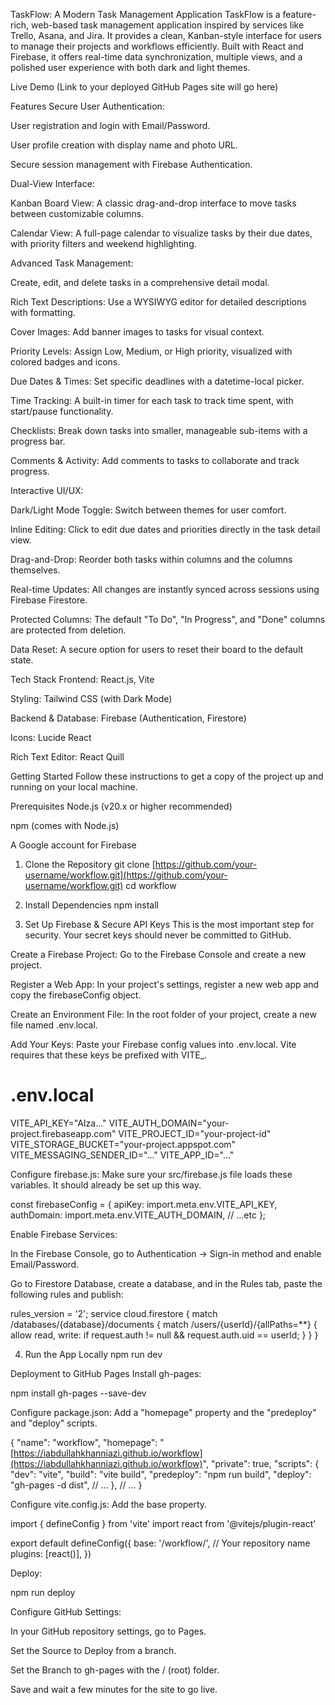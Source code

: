 TaskFlow: A Modern Task Management Application
TaskFlow is a feature-rich, web-based task management application inspired by services like Trello, Asana, and Jira. It provides a clean, Kanban-style interface for users to manage their projects and workflows efficiently. Built with React and Firebase, it offers real-time data synchronization, multiple views, and a polished user experience with both dark and light themes.

Live Demo
(Link to your deployed GitHub Pages site will go here)

Features
Secure User Authentication:

User registration and login with Email/Password.

User profile creation with display name and photo URL.

Secure session management with Firebase Authentication.

Dual-View Interface:

Kanban Board View: A classic drag-and-drop interface to move tasks between customizable columns.

Calendar View: A full-page calendar to visualize tasks by their due dates, with priority filters and weekend highlighting.

Advanced Task Management:

Create, edit, and delete tasks in a comprehensive detail modal.

Rich Text Descriptions: Use a WYSIWYG editor for detailed descriptions with formatting.

Cover Images: Add banner images to tasks for visual context.

Priority Levels: Assign Low, Medium, or High priority, visualized with colored badges and icons.

Due Dates & Times: Set specific deadlines with a datetime-local picker.

Time Tracking: A built-in timer for each task to track time spent, with start/pause functionality.

Checklists: Break down tasks into smaller, manageable sub-items with a progress bar.

Comments & Activity: Add comments to tasks to collaborate and track progress.

Interactive UI/UX:

Dark/Light Mode Toggle: Switch between themes for user comfort.

Inline Editing: Click to edit due dates and priorities directly in the task detail view.

Drag-and-Drop: Reorder both tasks within columns and the columns themselves.

Real-time Updates: All changes are instantly synced across sessions using Firebase Firestore.

Protected Columns: The default "To Do", "In Progress", and "Done" columns are protected from deletion.

Data Reset: A secure option for users to reset their board to the default state.

Tech Stack
Frontend: React.js, Vite

Styling: Tailwind CSS (with Dark Mode)

Backend & Database: Firebase (Authentication, Firestore)

Icons: Lucide React

Rich Text Editor: React Quill

Getting Started
Follow these instructions to get a copy of the project up and running on your local machine.

Prerequisites
Node.js (v20.x or higher recommended)

npm (comes with Node.js)

A Google account for Firebase

1. Clone the Repository
   git clone [https://github.com/your-username/workflow.git](https://github.com/your-username/workflow.git)
   cd workflow

2. Install Dependencies
   npm install

3. Set Up Firebase & Secure API Keys
   This is the most important step for security. Your secret keys should never be committed to GitHub.

Create a Firebase Project: Go to the Firebase Console and create a new project.

Register a Web App: In your project's settings, register a new web app and copy the firebaseConfig object.

Create an Environment File: In the root folder of your project, create a new file named .env.local.

Add Your Keys: Paste your Firebase config values into .env.local. Vite requires that these keys be prefixed with VITE\_.

# .env.local

VITE_API_KEY="AIza..."
VITE_AUTH_DOMAIN="your-project.firebaseapp.com"
VITE_PROJECT_ID="your-project-id"
VITE_STORAGE_BUCKET="your-project.appspot.com"
VITE_MESSAGING_SENDER_ID="..."
VITE_APP_ID="..."

Configure firebase.js: Make sure your src/firebase.js file loads these variables. It should already be set up this way.

const firebaseConfig = {
apiKey: import.meta.env.VITE_API_KEY,
authDomain: import.meta.env.VITE_AUTH_DOMAIN,
// ...etc
};

Enable Firebase Services:

In the Firebase Console, go to Authentication -> Sign-in method and enable Email/Password.

Go to Firestore Database, create a database, and in the Rules tab, paste the following rules and publish:

rules_version = '2';
service cloud.firestore {
match /databases/{database}/documents {
match /users/{userId}/{allPaths=\*\*} {
allow read, write: if request.auth != null && request.auth.uid == userId;
}
}
}

4. Run the App Locally
   npm run dev

Deployment to GitHub Pages
Install gh-pages:

npm install gh-pages --save-dev

Configure package.json: Add a "homepage" property and the "predeploy" and "deploy" scripts.

{
"name": "workflow",
"homepage": "[https://iabdullahkhanniazi.github.io/workflow](https://iabdullahkhanniazi.github.io/workflow)",
"private": true,
"scripts": {
"dev": "vite",
"build": "vite build",
"predeploy": "npm run build",
"deploy": "gh-pages -d dist",
// ...
},
// ...
}

Configure vite.config.js: Add the base property.

import { defineConfig } from 'vite'
import react from '@vitejs/plugin-react'

export default defineConfig({
base: '/workflow/', // Your repository name
plugins: [react()],
})

Deploy:

npm run deploy

Configure GitHub Settings:

In your GitHub repository settings, go to Pages.

Set the Source to Deploy from a branch.

Set the Branch to gh-pages with the / (root) folder.

Save and wait a few minutes for the site to go live.
